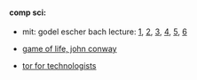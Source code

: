 #### comp sci:
* mit: godel escher bach lecture: [1](https://www.youtube.com/watch?v=lWZ2Bz0tS-s), [2](https://www.youtube.com/watch?v=HqmUuHnvJ98), [3](https://www.youtube.com/watch?v=86AHsIduncM), [4](https://www.youtube.com/watch?v=KbTrDBmXX1U), [5](https://www.youtube.com/watch?v=PBDQL7hp7gk), [6](https://www.youtube.com/watch?v=ko6kkJ7Li5Q)
* [game of life, john conway](https://www.youtube.com/watch?v=R9Plq-D1gEk)

* [tor for technologists](https://martinfowler.com/articles/tor-for-technologists.html)


